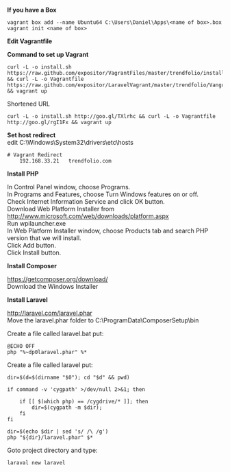 <b>If you have a Box</b>
~~~
vagrant box add --name Ubuntu64 C:\Users\Daniel\Apps\<name of box>.box
vagrant init <name of box>
~~~
<b>Edit Vagrantfile</b>



<b>Command to set up Vagrant</b>
~~~
curl -L -o install.sh https://raw.github.com/expositor/VagrantFiles/master/trendfolio/install.sh && curl -L -o Vagrantfile https://raw.github.com/expositor/LaravelVagrant/master/trendfolio/Vangrantfile && vagrant up
~~~

Shortened URL

~~~
curl -L -o install.sh http://goo.gl/TXlrhc && curl -L -o Vagrantfile http://goo.gl/rgI1Fx && vagrant up
~~~

<b>Set host redirect</b><br>
edit C:\Windows\System32\drivers\etc\hosts
~~~
# Vagrant Redirect
	192.168.33.21 	trendfolio.com
~~~


<b>Install PHP</b>

In Control Panel window, choose Programs.<br>
In Programs and Features, choose Turn Windows features on or off.<br>
Check Internet Information Service and click OK button.<br>
Download Web Platform Installer from http://www.microsoft.com/web/downloads/platform.aspx <br>
Run wpilauncher.exe<br>
In Web Platform Installer window, choose Products tab and search PHP version that we will install.<br>
Click Add button.<br>
Click Install button.


<b>Install Composer</b>

https://getcomposer.org/download/ <br>
Download the Windows Installer


<b>Install Laravel</b>

http://laravel.com/laravel.phar<br>
Move the laravel.phar folder to C:\ProgramData\ComposerSetup\bin

Create a file called laravel.bat put:
~~~
@ECHO OFF
php "%~dp0laravel.phar" %*
~~~

Create a file called laravel put:
~~~
dir=$(d=$(dirname "$0"); cd "$d" && pwd)

if command -v 'cygpath' >/dev/null 2>&1; then

	if [[ $(which php) == /cygdrive/* ]]; then
  		dir=$(cygpath -m $dir);
  	fi
fi

dir=$(echo $dir | sed 's/ /\ /g')
php "${dir}/laravel.phar" $*
~~~
Goto project directory and type:
~~~
laraval new laravel
~~~
